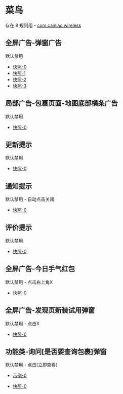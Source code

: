 # 菜鸟

存在 8 规则组 - [com.cainiao.wireless](/src/apps/com.cainiao.wireless.ts)

## 全屏广告-弹窗广告

默认禁用

- [快照-0](https://i.gkd.li/i/12914371)
- [快照-1](https://i.gkd.li/i/13692758)
- [快照-2](https://i.gkd.li/i/13042279)
- [快照-3](https://i.gkd.li/i/14033859)

## 局部广告-包裹页面-地图底部横条广告

默认禁用

- [快照-0](https://i.gkd.li/i/12914450)

## 更新提示

默认禁用

- [快照-0](https://i.gkd.li/i/13042207)

## 通知提示

默认禁用 - 自动点击关闭

- [快照-0](https://i.gkd.li/i/13068573)

## 评价提示

默认禁用

- [快照-0](https://i.gkd.li/i/13692761)

## 全屏广告-今日手气红包

默认禁用 - 点击右上角X

- [快照-0](https://i.gkd.li/i/13842492)

## 全屏广告-发现页新装试用弹窗

默认禁用 - 点击X

- [快照-0](https://i.gkd.li/i/14033859)

## 功能类-询问[是否要查询包裹]弹窗

默认禁用 - 点击[立即查看]

- [示例-0](https://m.gkd.li/57941037/eb48e137-66c3-4777-b65e-8f4f6b3bc4ee)

- [快照-0](https://i.gkd.li/i/14913359)
